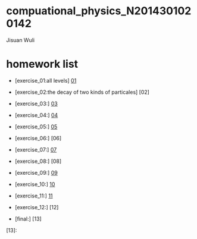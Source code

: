 # compuational_physics_N2014301020142
Jisuan Wuli

# homework list
* [exercise_01:all levels] [01]

* [exercise_02:the decay of two kinds of particales] [02]

* [exercise_03:] [03]

* [exercise_04:] [04]

* [exercise_05:] [05]

* [exercise_06:] [06]

* [exercise_07:] [07]

* [exercise_08:] [08]

* [exercise_09:] [09]

* [exercise_10:] [10]

* [exercise_11:] [11]

* [exercise_12:] [12]

* [final:] [13]

[01]:
[02]:
[03]:https://github.com/asyellow/compuational_physics_N2014301020142/blob/master/03.md
[04]:https://github.com/asyellow/compuational_physics_N2014301020142/blob/master/04.md
[05]:
[06]:
[07]:
[08]:
[09]:https://github.com/asyellow/compuational_physics_N2014301020142/blob/master/09.md
[10]:https://github.com/asyellow/compuational_physics_N2014301020142/blob/master/10.md
[11]:
[12]:
[13]:
